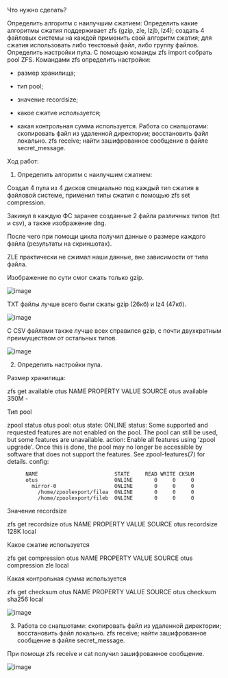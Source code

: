 Что нужно сделать?

Определить алгоритм с наилучшим сжатием:
Определить какие алгоритмы сжатия поддерживает zfs (gzip, zle, lzjb, lz4);
создать 4 файловых системы на каждой применить свой алгоритм сжатия;
для сжатия использовать либо текстовый файл, либо группу файлов.
Определить настройки пула.
С помощью команды zfs import собрать pool ZFS.
Командами zfs определить настройки:
   
- размер хранилища;
    
- тип pool;
    
- значение recordsize;
   
- какое сжатие используется;
   
- какая контрольная сумма используется.
Работа со снапшотами:
скопировать файл из удаленной директории;
восстановить файл локально. zfs receive;
найти зашифрованное сообщение в файле secret_message.

Ход работ:

1. Определить алгоритм с наилучшим сжатием:

Создал 4 пула из 4 дисков специально под каждый тип сжатия в файловой системе, применил типы сжатия с помощью zfs set compression.

Закинул в каждую ФС заранее созданные 2 файла различных типов (txt и csv), а также изображение dng.

После чего при помощи цикла получил данные о размере каждого файла (результаты на скриншотах).

ZLE практически не сжимал наши данные, вне зависимости от типа файла.

Изображение по сути смог сжать только gzip.

![image](https://github.com/user-attachments/assets/13eac0b7-60fc-44d5-a020-e4e0c1955dfb)

TXT файлы лучше всего были сжаты gzip (26кб) и lz4 (47кб).

![image](https://github.com/user-attachments/assets/16246fd9-a0cc-48b9-b38a-f1d0d628d3f9)


С CSV файлами также лучше всех справился gzip, с почти двухкратным преимуществом от остальных типов.

![image](https://github.com/user-attachments/assets/da4a19a1-8273-442f-9bd9-bdd9e5ed56ba)


2. Определить настройки пула.

Размер хранилища:

zfs get available otus
NAME  PROPERTY   VALUE  SOURCE
otus  available  350M   -

Тип pool

 zpool status otus
  pool: otus
  state: ONLINE
  status: Some supported and requested features are not enabled on the pool.
          The pool can still be used, but some features are unavailable.
  action: Enable all features using 'zpool upgrade'. Once this is done,
          the pool may no longer be accessible by software that does not support
          the features. See zpool-features(7) for details.
  config:

          NAME                         STATE     READ WRITE CKSUM
          otus                         ONLINE       0     0     0
            mirror-0                   ONLINE       0     0     0
              /home/zpoolexport/filea  ONLINE       0     0     0
              /home/zpoolexport/fileb  ONLINE       0     0     0

Значение recordsize

 zfs get recordsize otus
NAME  PROPERTY    VALUE    SOURCE
otus  recordsize  128K     local

Какое сжатие используется

zfs get compression otus
NAME  PROPERTY     VALUE           SOURCE
otus  compression  zle             local

Какая контрольная сумма используется

 zfs get checksum otus
NAME  PROPERTY  VALUE      SOURCE
otus  checksum  sha256     local

![image](https://github.com/user-attachments/assets/72b3e8e2-6bf3-4fa2-a64c-60a91c5c0e03)


3. Работа со снапшотами:
скопировать файл из удаленной директории;
восстановить файл локально. zfs receive;
найти зашифрованное сообщение в файле secret_message.

При помощи zfs receive и cat получил зашифрованное сообщение.

![image](https://github.com/user-attachments/assets/60757c7e-655d-4709-a300-e1ecb31fc591)

